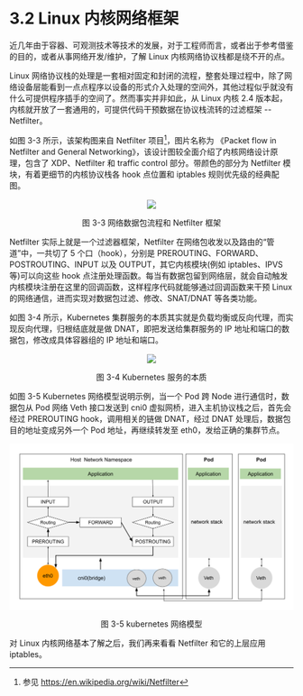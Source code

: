 # 3.2 Linux 内核网络框架

近几年由于容器、可观测技术等技术的发展，对于工程师而言，或者出于参考借鉴的目的，或者从事网络开发/维护，了解 Linux 内核网络协议栈都是绕不开的点。

Linux 网络协议栈的处理是一套相对固定和封闭的流程，整套处理过程中，除了网络设备层能看到一点点程序以设备的形式介入处理的空间外，其他过程似乎就没有什么可提供程序插手的空间了。然而事实并非如此，从 Linux 内核 2.4 版本起，内核就开放了一套通用的，可提供代码干预数据在协议栈流转的过滤框架 -- Netfilter。

如图 3-3 所示，该架构图来自 Netfilter 项目[^1]，图片名称为 《Packet flow in Netfilter and General Networking》，该设计图较全面介绍了内核网络设计原理，包含了 XDP、Netfilter 和 traffic control 部分。带颜色的部分为 Netfilter 模块，有着更细节的内核协议栈各 hook 点位置和 iptables 规则优先级的经典配图。


<div  align="center">
	<img src="../assets/Netfilter-packet-flow.svg" width = "800"  align=center />
	<p>图 3-3 网络数据包流程和 Netfilter 框架</p>
</div>

Netfilter 实际上就是一个过滤器框架，Netfilter 在网络包收发以及路由的“管道”中，一共切了 5 个口（hook），分别是 PREROUTING、FORWARD、POSTROUTING、INPUT 以及 OUTPUT，其它内核模块(例如 iptables、IPVS 等)可以向这些 hook 点注册处理函数。每当有数据包留到网络层，就会自动触发内核模块注册在这里的回调函数，这样程序代码就能够通过回调函数来干预 Linux 的网络通信，进而实现对数据包过滤、修改、SNAT/DNAT 等各类功能。

如图 3-4 所示，Kubernetes 集群服务的本质其实就是负载均衡或反向代理，而实现反向代理，归根结底就是做 DNAT，即把发送给集群服务的 IP 地址和端口的数据包，修改成具体容器组的 IP 地址和端口。

<div  align="center">
	<img src="../assets/k8s-service.svg" width = "450"  align=center />
	<p>图 3-4 Kubernetes 服务的本质</p>
</div>

如图 3-5 Kubernetes 网络模型说明示例，当一个 Pod 跨 Node 进行通信时，数据包从 Pod 网络 Veth 接口发送到 cni0 虚拟网桥，进入主机协议栈之后，首先会经过 PREROUTING hook，调用相关的链做 DNAT，经过 DNAT 处理后，数据包目的地址变成另外一个 Pod 地址，再继续转发至 eth0，发给正确的集群节点。

<div  align="center">
	<img src="../assets/netfilter-k8s.svg" width = "550"  align=center />
	<p>图 3-5 kubernetes 网络模型</p>
</div>

对 Linux 内核网络基本了解之后，我们再来看看 Netfilter 和它的上层应用 iptables。

[^1]: 参见 https://en.wikipedia.org/wiki/Netfilter

